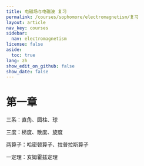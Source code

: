 ```yaml
---
title: 电磁场与电磁波 复习
permalink: /courses/sophomore/electromagnetism/复习
layout: article
nav_key: courses
sidebar:
  nav: electromagnetism
license: false
aside:
  toc: true
lang: zh
show_edit_on_github: false
show_date: false
---
```


<!--more-->

# 第一章

三系：直角、圆柱、球

三度：梯度、散度、旋度

两算子：哈密顿算子、拉普拉斯算子

一定理：亥姆霍兹定理